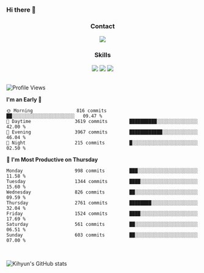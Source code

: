 ### Hi there 👋

<!--
**Key5771/Key5771** is a ✨ _special_ ✨ repository because its `README.md` (this file) appears on your GitHub profile.

Here are some ideas to get you started:

- 🔭 I’m currently working on ...
- 🌱 I’m currently learning ...
- 👯 I’m looking to collaborate on ...
- 🤔 I’m looking for help with ...
- 💬 Ask me about ...
- 📫 How to reach me: ...
- 😄 Pronouns: ...
- ⚡ Fun fact: ...
-->

<h3 align="center">Contact</h3>
<div align="center">
  <a href="mailto:ksj57715@gmail.com"><img src="https://img.shields.io/badge/Gmail-D14836?style=for-the-badge&logo=gmail&logoColor=white"/></a>
</div>

<h3 align="center">Skills</h3>
<div align="center">
  <img src="https://img.shields.io/badge/iOS-000000?style=for-the-badge&logo=ios&logoColor=white"/>
  <img src="https://img.shields.io/badge/Swift-FA7343?style=for-the-badge&logo=swift&logoColor=white"/>
  <img src="https://img.shields.io/badge/Xcode-007ACC?style=for-the-badge&logo=Xcode&logoColor=white"/>
</div>

<br>

<!--START_SECTION:waka-->
![Profile Views](http://img.shields.io/badge/Profile%20Views-0-blue)

**I'm an Early 🐤** 

```text
🌞 Morning                816 commits         ██░░░░░░░░░░░░░░░░░░░░░░░   09.47 % 
🌆 Daytime                3619 commits        ██████████░░░░░░░░░░░░░░░   42.00 % 
🌃 Evening                3967 commits        ████████████░░░░░░░░░░░░░   46.04 % 
🌙 Night                  215 commits         █░░░░░░░░░░░░░░░░░░░░░░░░   02.50 % 
```
📅 **I'm Most Productive on Thursday** 

```text
Monday                   998 commits         ███░░░░░░░░░░░░░░░░░░░░░░   11.58 % 
Tuesday                  1344 commits        ████░░░░░░░░░░░░░░░░░░░░░   15.60 % 
Wednesday                826 commits         ██░░░░░░░░░░░░░░░░░░░░░░░   09.59 % 
Thursday                 2761 commits        ████████░░░░░░░░░░░░░░░░░   32.04 % 
Friday                   1524 commits        ████░░░░░░░░░░░░░░░░░░░░░   17.69 % 
Saturday                 561 commits         ██░░░░░░░░░░░░░░░░░░░░░░░   06.51 % 
Sunday                   603 commits         ██░░░░░░░░░░░░░░░░░░░░░░░   07.00 % 
```



<!--END_SECTION:waka-->

<br>


![Kihyun's GitHub stats](https://github-readme-stats.vercel.app/api?username=key5771&show_icons=true&theme=radical)
